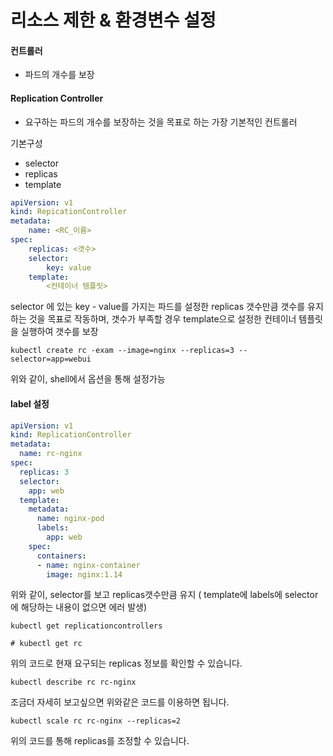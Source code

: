 # 리소스 제한 & 환경변수 설정



#### 컨트롤러

- 파드의 개수를 보장



#### Replication Controller

- 요구하는 파드의 개수를 보장하는 것을 목표로 하는 가장 기본적인 컨트롤러

기본구성

- selector
- replicas
- template

```yaml
apiVersion: v1
kind: RepicationController
metadata:
	name: <RC_이름>
spec:
	replicas: <갯수>
	selector:
		key: value
	template:
		<컨테이너 템플릿>
```

selector 에 있는  key - value를 가지는 파드를 설정한 replicas 갯수만큼 갯수를 유지하는 것을 목표로 작동하며, 갯수가 부족할 경우 template으로 설정한 컨테이너 템플릿을 실행하여 갯수를 보장



```shell
kubectl create rc -exam --image=nginx --replicas=3 --selector=app=webui
```

위와 같이, shell에서 옵션을 통해 설정가능



#### label 설정

```yaml
apiVersion: v1
kind: ReplicationController
metadata:
  name: rc-nginx
spec:
  replicas: 3
  selector:
    app: web
  template:
    metadata:
      name: nginx-pod
      labels:
        app: web
    spec:
      containers:
      - name: nginx-container
        image: nginx:1.14
```

위와 같이, selector를 보고 replicas갯수만큼 유지 ( template에 labels에 selector에 해당하는 내용이 없으면 에러 발생)



```shell
kubectl get replicationcontrollers

# kubectl get rc
```

위의 코드로 현재 요구되는 replicas 정보를 확인할 수 있습니다.



```shell
kubectl describe rc rc-nginx
```

조금더 자세히 보고싶으면 위와같은 코드를 이용하면 됩니다.



```shell
kubectl scale rc rc-nginx --replicas=2
```

위의 코드를 통해 replicas를 조정할 수 있습니다.
